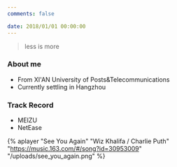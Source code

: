 ```yaml
---
comments: false

date: 2018/01/01 00:00:00
---
```


<blockquote class="blockquote-center">less is more</blockquote>

### About me
- From XI'AN University of Posts&Telecommunications
- Currently settling in Hangzhou

### Track Record
- MEIZU
- NetEase


{% aplayer "See You Again" "Wiz Khalifa / Charlie Puth" "https://music.163.com/#/song?id=30953009" "/uploads/see_you_again.png" %}